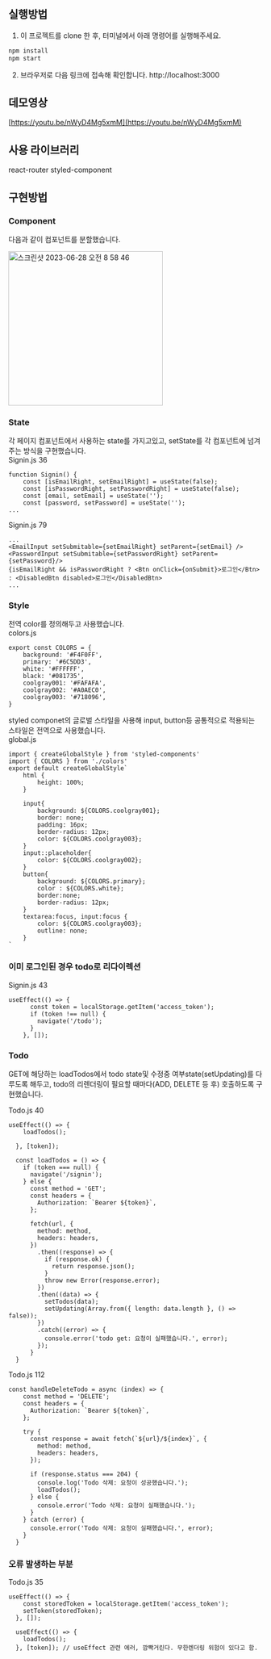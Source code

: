 
## 실행방법
1. 이 프로젝트를 clone 한 후, 터미널에서 아래 명령어를 실행해주세요.
```bash
npm install
npm start
```
2. 브라우저로 다음 링크에 접속해 확인합니다.
http://localhost:3000

## 데모영상
[https://youtu.be/nWyD4Mg5xmM](https://youtu.be/nWyD4Mg5xmM)

## 사용 라이브러리
react-router
styled-component

## 구현방법
### Component
다음과 같이 컴포넌트를 분할했습니다.

<img width="306" alt="스크린샷 2023-06-28 오전 8 58 46" src="https://github.com/YaeheeChoe/wanted-pre-onboarding-frontend/assets/72256237/89e4835d-301a-4b63-9da9-09de0f0fa8f1">

### State
각 페이지 컴포넌트에서 사용하는 state를 가지고있고, setState를 각 컴포넌트에 넘겨주는 방식을 구현했습니다.   
Signin.js 36
```
function Signin() {
    const [isEmailRight, setEmailRight] = useState(false);
    const [isPasswordRight, setPasswordRight] = useState(false);
    const [email, setEmail] = useState('');
    const [password, setPassword] = useState('');
...
```
Signin.js 79
```
...
<EmailInput setSubmitable={setEmailRight} setParent={setEmail} />
<PasswordInput setSubmitable={setPasswordRight} setParent={setPassword}/>
{isEmailRight && isPasswordRight ? <Btn onClick={onSubmit}>로그인</Btn> : <DisabledBtn disabled>로그인</DisabledBtn>
...
```

### Style
전역 color를 정의해두고 사용했습니다.   
colors.js
```
export const COLORS = {
    background: '#F4F0FF',
    primary: '#6C5DD3',
    white: '#FFFFFF',
    black: '#081735',
    coolgray001: '#FAFAFA',
    coolgray002: '#A0AEC0',
    coolgray003: '#718096',
}
```
styled componet의 글로벌 스타일을 사용해 input, button등 공통적으로 적용되는 스타일은 전역으로 사용했습니다.   
global.js
```
import { createGlobalStyle } from 'styled-components' 
import { COLORS } from './colors'
export default createGlobalStyle`
    html {
        height: 100%;
    }
    
    input{
        background: ${COLORS.coolgray001};
        border: none;
        padding: 16px;
        border-radius: 12px;
        color: ${COLORS.coolgray003};
    }
    input::placeholder{
        color: ${COLORS.coolgray002};
    }
    button{
        background: ${COLORS.primary};
        color : ${COLORS.white};
        border:none;
        border-radius: 12px;
    }
    textarea:focus, input:focus {
        color: ${COLORS.coolgray003};
        outline: none;
    }
`
```
### 이미 로그인된 경우 todo로 리다이렉션

Signin.js 43
```
useEffect(() => {
      const token = localStorage.getItem('access_token');
      if (token !== null) {
        navigate('/todo');
      }
    }, []);
```
### Todo
GET에 해당하는 loadTodos에서 todo state및 수정중 여부state(setUpdating)를 다루도록 해두고, todo의 리렌더링이 필요할 때마다(ADD, DELETE 등 후) 호출하도록 구현했습니다.

Todo.js 40
```
useEffect(() => {
    loadTodos();

  }, [token]);

  const loadTodos = () => {
    if (token === null) {
      navigate('/signin');
    } else {
      const method = 'GET';
      const headers = {
        Authorization: `Bearer ${token}`,
      };
  
      fetch(url, {
        method: method,
        headers: headers,
      })
        .then((response) => {
          if (response.ok) {
            return response.json();
          }
          throw new Error(response.error);
        })
        .then((data) => {
          setTodos(data);
          setUpdating(Array.from({ length: data.length }, () => false));
        })
        .catch((error) => {
          console.error('todo get: 요청이 실패했습니다.', error);
        });
      }
  }

```
Todo.js 112
```
const handleDeleteTodo = async (index) => {
    const method = 'DELETE';
    const headers = {
      Authorization: `Bearer ${token}`,
    };

    try {
      const response = await fetch(`${url}/${index}`, {
        method: method,
        headers: headers,
      });
  
      if (response.status === 204) {
        console.log('Todo 삭제: 요청이 성공했습니다.');
        loadTodos();
      } else {
        console.error('Todo 삭제: 요청이 실패했습니다.');
      }
    } catch (error) {
      console.error('Todo 삭제: 요청이 실패했습니다.', error);
    }
  }
```

### 오류 발생하는 부분
Todo.js 35
```
useEffect(() => {
    const storedToken = localStorage.getItem('access_token');
    setToken(storedToken);
  }, []);
  
  useEffect(() => {
    loadTodos();
  }, [token]); // useEffect 관련 에러, 깜빡거린다. 무한렌더링 위험이 있다고 함.
```
